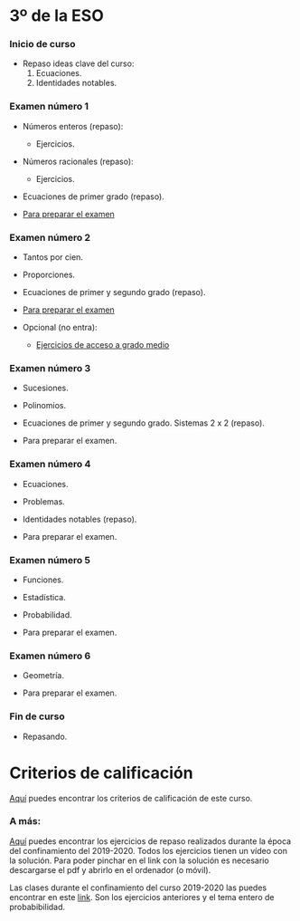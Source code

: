 # 3º de la ESO

### Inicio de curso
* Repaso ideas clave del curso:
  1. Ecuaciones.
  2. Identidades notables.

### Examen número 1
* Números enteros (repaso):
    + Ejercicios.

* Números racionales (repaso):
    + Ejercicios.

* Ecuaciones de primer grado (repaso).

* [Para preparar el examen](e3_examen01_pe.pdf)

### Examen número 2
* Tantos por cien.
* Proporciones.
* Ecuaciones de primer y segundo grado (repaso).

* [Para preparar el examen](e3_examen02_pe.pdf)

* Opcional (no entra):
  + [Ejercicios de acceso a grado medio](e3_proporciones_gm.pdf)

### Examen número 3
* Sucesiones.
* Polinomios.
* Ecuaciones de primer y segundo grado. Sistemas 2 x 2 (repaso).

* Para preparar el examen.

### Examen número 4
* Ecuaciones. 
* Problemas.

* Identidades notables (repaso).

* Para preparar el examen.

### Examen número 5
* Funciones.
* Estadística.
* Probabilidad.

* Para preparar el examen.

### Examen número 6
* Geometría.

* Para preparar el examen.

### Fin de curso
* Repasando.


# Criterios de calificación
[Aquí](../criterios/criterios_calificacion.pdf) puedes encontrar los criterios
de calificación de este curso. 

### A más:

[Aquí](e3_pandemia_ct.pdf) puedes encontrar los ejercicios de repaso
realizados durante la época del confinamiento del 2019-2020. Todos los
ejercicios tienen un vídeo con la solución. Para poder pinchar en el link con
la solución es necesario descargarse el pdf y abrirlo en el ordenador (o
móvil).


Las clases durante el confinamiento del curso 2019-2020 las puedes encontrar 
en este [link](../confinamiento/E3A/README.md). Son los ejercicios anteriores
y el tema entero de probabibilidad.


